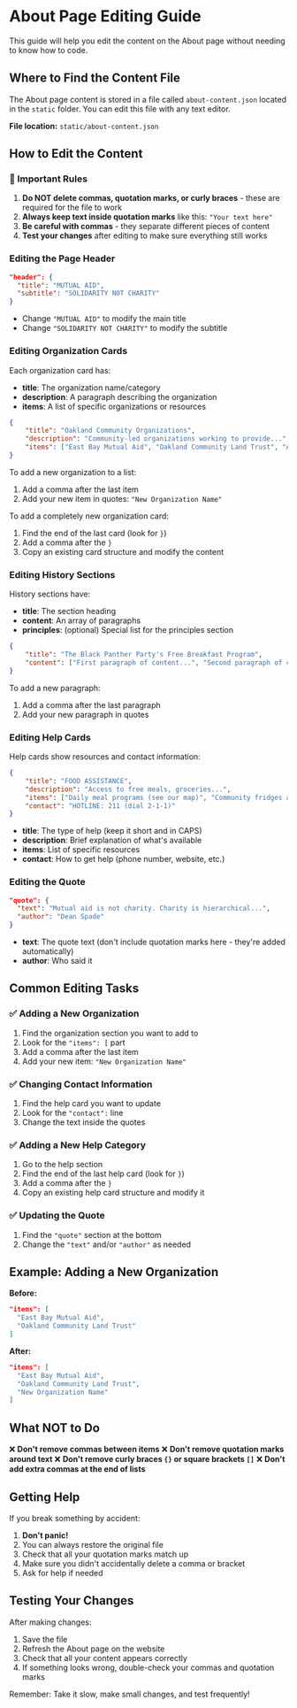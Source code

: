 # About Page Editing Guide

This guide will help you edit the content on the About page without needing to know how to code.

## Where to Find the Content File

The About page content is stored in a file called `about-content.json` located in the `static` folder. You can edit this file with any text editor.

**File location:** `static/about-content.json`

## How to Edit the Content

### 📝 Important Rules

1. **Do NOT delete commas, quotation marks, or curly braces** - these are required for the file to work
2. **Always keep text inside quotation marks** like this: `"Your text here"`
3. **Be careful with commas** - they separate different pieces of content
4. **Test your changes** after editing to make sure everything still works

### Editing the Page Header

```json
"header": {
  "title": "MUTUAL AID",
  "subtitle": "SOLIDARITY NOT CHARITY"
}
```

- Change `"MUTUAL AID"` to modify the main title
- Change `"SOLIDARITY NOT CHARITY"` to modify the subtitle

### Editing Organization Cards

Each organization card has:

- **title**: The organization name/category
- **description**: A paragraph describing the organization
- **items**: A list of specific organizations or resources

```json
{
	"title": "Oakland Community Organizations",
	"description": "Community-led organizations working to provide...",
	"items": ["East Bay Mutual Aid", "Oakland Community Land Trust", "Anti Police-Terror Project"]
}
```

To add a new organization to a list:

1. Add a comma after the last item
2. Add your new item in quotes: `"New Organization Name"`

To add a completely new organization card:

1. Find the end of the last card (look for `}`)
2. Add a comma after the `}`
3. Copy an existing card structure and modify the content

### Editing History Sections

History sections have:

- **title**: The section heading
- **content**: An array of paragraphs
- **principles**: (optional) Special list for the principles section

```json
{
	"title": "The Black Panther Party's Free Breakfast Program",
	"content": ["First paragraph of content...", "Second paragraph of content..."]
}
```

To add a new paragraph:

1. Add a comma after the last paragraph
2. Add your new paragraph in quotes

### Editing Help Cards

Help cards show resources and contact information:

```json
{
	"title": "FOOD ASSISTANCE",
	"description": "Access to free meals, groceries...",
	"items": ["Daily meal programs (see our map)", "Community fridges and pantries"],
	"contact": "HOTLINE: 211 (dial 2-1-1)"
}
```

- **title**: The type of help (keep it short and in CAPS)
- **description**: Brief explanation of what's available
- **items**: List of specific resources
- **contact**: How to get help (phone number, website, etc.)

### Editing the Quote

```json
"quote": {
  "text": "Mutual aid is not charity. Charity is hierarchical...",
  "author": "Dean Spade"
}
```

- **text**: The quote text (don't include quotation marks here - they're added automatically)
- **author**: Who said it

## Common Editing Tasks

### ✅ Adding a New Organization

1. Find the organization section you want to add to
2. Look for the `"items": [` part
3. Add a comma after the last item
4. Add your new item: `"New Organization Name"`

### ✅ Changing Contact Information

1. Find the help card you want to update
2. Look for the `"contact":` line
3. Change the text inside the quotes

### ✅ Adding a New Help Category

1. Go to the help section
2. Find the end of the last help card (look for `}`)
3. Add a comma after the `}`
4. Copy an existing help card structure and modify it

### ✅ Updating the Quote

1. Find the `"quote"` section at the bottom
2. Change the `"text"` and/or `"author"` as needed

## Example: Adding a New Organization

**Before:**

```json
"items": [
  "East Bay Mutual Aid",
  "Oakland Community Land Trust"
]
```

**After:**

```json
"items": [
  "East Bay Mutual Aid",
  "Oakland Community Land Trust",
  "New Organization Name"
]
```

## What NOT to Do

❌ **Don't remove commas between items**
❌ **Don't remove quotation marks around text**
❌ **Don't remove curly braces `{}` or square brackets `[]`**
❌ **Don't add extra commas at the end of lists**

## Getting Help

If you break something by accident:

1. **Don't panic!**
2. You can always restore the original file
3. Check that all your quotation marks match up
4. Make sure you didn't accidentally delete a comma or bracket
5. Ask for help if needed

## Testing Your Changes

After making changes:

1. Save the file
2. Refresh the About page on the website
3. Check that all your content appears correctly
4. If something looks wrong, double-check your commas and quotation marks

Remember: Take it slow, make small changes, and test frequently!
